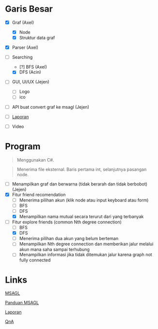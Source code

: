 # Garis Besar
- [x] Graf (Axel)
    - [x] Node
    - [x] Struktur data graf
- [x] Parser (Axel)
- [ ] Searching
    - [?] BFS (Axel)
    - [X] DFS (Acin)
- [ ] GUI, UI/UX (Jejen)
    - [ ] Logo
    - [ ] ico
- [ ] API buat convert graf ke msagl (Jejen)
- [ ] [Laporan]((https://docs.google.com/document/d/14Ojfot1W7SoiDuKSaVLB_IAXodXEtLsRiOcxHuGGwLM/edit#))
- [ ] Video


# Program
> Menggunakan C#.

> Menerima file eksternal. Baris pertama int, selanjutnya pasangan node.

- [ ] Menampilkan graf dan berwarna (tidak berarah dan tidak berbobot) (Jejen)
- [X] Fitur friend recomendation
    - [ ] Menerima pilihan akun (klik node atau input keyboard atau form)
    - [ ] BFS
    - [ ] DFS
    - [X] Menampilkan nama mutual secara terurut dari yang terbanyak
- [ ] Fitur explore friends (common Nth degree connection)
    - [ ] BFS
    - [X] DFS
    - [ ] Menerima pilihan dua akun yang belum berteman
    - [ ] Menampilkan Nth degree connection dan memberikan jalur melalui akun mana saha sampai terhubung
    - [ ] Menampilkan informasi jika tidak ditemukan jalur karena graph not fully connected

# Links
[MSAGL](https://github.com/microsoft/automatic-graph-layout)

[Panduan MSAGL](https://docs.google.com/document/d/1XhFSpHU028Gaf7YxkmdbluLkQgVl3MY6gt1t-PL30LA/edit)

[Laporan](https://docs.google.com/document/d/14Ojfot1W7SoiDuKSaVLB_IAXodXEtLsRiOcxHuGGwLM/edit#)

[QnA](https://docs.google.com/spreadsheets/d/1gyG4apGkhMH98TTctDtOQghFQ3BV7wnXLi67M3jNrZg/edit#gid=0)
